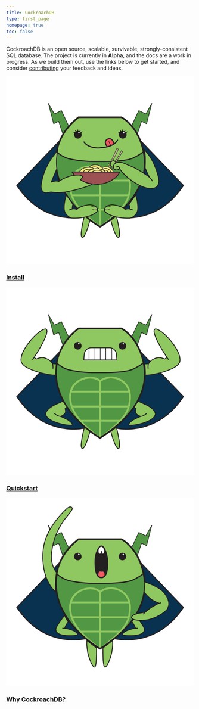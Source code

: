 ```yaml
---
title: CockroachDB
type: first_page
homepage: true
toc: false
---
```


CockroachDB is an open source, scalable, survivable, strongly-consistent SQL database. The project is currently in **Alpha**, and the docs are a work in progress. As we build them out, use the links below to get started, and consider [contributing](improve-the-docs.html) your feedback and ideas. 

<div class="row">
<div class="col-md-4">
    <a href="install-cockroachdb.html">
        <img src="images/catrina_ramen.png"/>
        <h3>Install</h3>
    </a>
</div>

<div class="col-md-4">
        <a href="start-a-local-cluster.html">
            <img src="images/craig_crossfit.png"/>
            <h3>Quickstart</h3>
        </a>
</div>

<div class="col-md-4">
    <a href="frequently-asked-questions.html">
        <img src="images/craig_opera.png"/>
        <h3>Why CockroachDB?</h3>
    </a>
</div>
</div>

<!--CockroachDB is an open source, distributed SQL database that **scales** horizontally; **survives** disk, machine, rack, and even datacenter failures with minimal latency disruption and no manual intervention; supports **strongly-consistent** ACID transactions, and offers a familiar **SQL** API for structuring, manipulating, and querying data.

CockroachDB is currently in **Alpha**. Likewise, these docs are a work in progress. As we build them out, use the links below to get started, and consider [contributing](improve-the-docs.html) your feedback and ideas. -->
